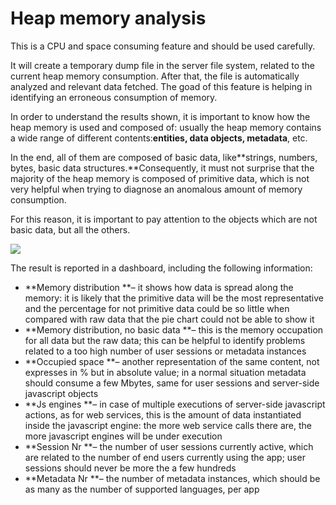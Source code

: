 # Heap memory analysis

This is a CPU and space consuming feature and should be used carefully.

It will create a temporary dump file in the server file system, related to the current heap memory consumption. After that, the file is automatically analyzed and relevant data fetched. The goad of this feature is helping in identifying an erroneous consumption of memory.

In order to understand the results shown, it is important to know how the heap memory is used and composed of: usually the heap memory contains a wide range of different contents:**entities, data objects, metadata**, etc.

In the end, all of them are composed of basic data, like**strings, numbers, bytes, basic data structures.**Consequently, it must not surprise that the majority of the heap memory is composed of primitive data, which is not very helpful when trying to diagnose an anomalous amount of memory consumption.

For this reason, it is important to pay attention to the objects which are not basic data, but all the others.

[![](http://4wsplatform.org/wp-content/uploads/2018/01/heap-1-1024x988.png)](http://4wsplatform.org/wp-content/uploads/2018/01/heap-1.png)

The result is reported in a dashboard, including the following information:

* **Memory distribution **– it shows how data is spread along the memory: it is likely that the primitive data will be the most representative and the percentage for not primitive data could be so little when compared with raw data that the pie chart could not be able to show it
* **Memory distribution, no basic data **– this is the memory occupation for all data but the raw data; this can be helpful to identify problems related to a too high number of user sessions or metadata instances
* **Occupied space **– another representation of the same content, not expresses in % but in absolute value; in a normal situation metadata should consume a few Mbytes, same for user sessions and server-side javascript objects&#x20;
* **Js engines **– in case of multiple executions of server-side javascript actions, as for web services, this is the amount of data instantiated inside the javascript engine: the more web service calls there are, the more javascript engines will be under execution
* **Session Nr **– the number of user sessions currently active, which are related to the number of end users currently using the app; user sessions should never be more the a few hundreds
* **Metadata Nr **– the number of metadata instances, which should be as many as the number of supported languages, per app
